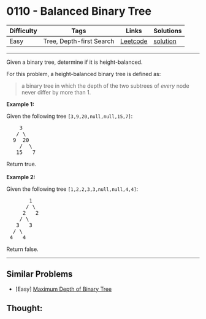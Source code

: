 # 0110 - Balanced Binary Tree

Difficulty  | Tags | Links | Solutions
----------- | ---- | ----- | -----
Easy | Tree, Depth-first Search | [Leetcode](https://leetcode.com/problems/balanced-binary-tree) | [solution](https://leetcode.com/problems/balanced-binary-tree/solution/)


-----------

<p>Given a binary tree, determine if it is height-balanced.</p>

<p>For this problem, a height-balanced binary tree is defined as:</p>

<blockquote>
<p>a binary tree in which the depth of the two subtrees of <em>every</em> node never differ by more than 1.</p>
</blockquote>

<p><strong>Example 1:</strong></p>

<p>Given the following tree <code>[3,9,20,null,null,15,7]</code>:</p>

<pre>
    3
   / \
  9  20
    /  \
   15   7</pre>

<p>Return true.<br />
<br />
<strong>Example 2:</strong></p>

<p>Given the following tree <code>[1,2,2,3,3,null,null,4,4]</code>:</p>

<pre>
       1
      / \
     2   2
    / \
   3   3
  / \
 4   4
</pre>

<p>Return false.</p>


-----------


## Similar Problems

- [Easy] [Maximum Depth of Binary Tree](maximum-depth-of-binary-tree)




## Thought:

